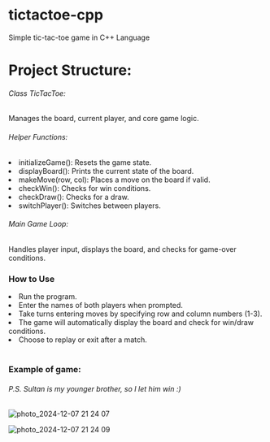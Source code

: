 # tictactoe-cpp
Simple tic-tac-toe game in C++ Language

<h1> <b> Project Structure: </b> </h1>
<h6> Class TicTacToe: </h6>
Manages the board, current player, and core game logic.
<h6>Helper Functions:</h6>
<li> initializeGame(): Resets the game state. </li>
<li> displayBoard(): Prints the current state of the board.  </li>
<li> makeMove(row, col): Places a move on the board if valid. </li>
<li> checkWin(): Checks for win conditions. </li>
<li> checkDraw(): Checks for a draw. </li>
<li> switchPlayer(): Switches between players.</li>
<h6>Main Game Loop: </h6>
Handles player input, displays the board, and checks for game-over conditions.
<br>
<h3>How to Use </h3>
<li>Run the program. </li>
<li>Enter the names of both players when prompted. </li>
<li> Take turns entering moves by specifying row and column numbers (1-3). </li>
<li> The game will automatically display the board and check for win/draw conditions. </li>
<li> Choose to replay or exit after a match. </li>
<br> 
<h3> Example of game: </h3>
<h6> P.S. Sultan is my younger brother, so I let him win :) </h6>

![photo_2024-12-07 21 24 07](https://github.com/user-attachments/assets/a19ea019-e4e8-40de-9cd6-9394853bd4d9)

![photo_2024-12-07 21 24 09](https://github.com/user-attachments/assets/5eb4ab15-8a01-455b-8024-6c9179408570)

